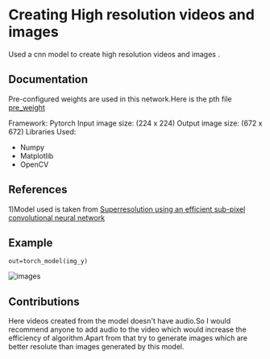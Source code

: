 # Creating High resolution videos and images
Used a cnn model to create high resolution videos and images .

## Documentation ##
Pre-configured weights are used in this network.Here is the pth file [pre_weight](superres_epoch100-44c6958e.pth)

Framework: Pytorch
Input image size: (224 x 224)
Output image size: (672 x 672)
Libraries Used:
* Numpy
* Matplotlib
* OpenCV

## References ##
1)Model used is taken from [Superresolution using an efficient sub-pixel convolutional neural network](https://github.com/pytorch/examples/tree/master/super_resolution)

## Example ##
```out=torch_model(img_y)```

![images](high_resolute_image.jpg)

## Contributions ##

Here videos created from the model doesn't have audio.So I would recommend anyone to add audio to the video which would increase the efficiency of algorithm.Apart from that try to generate images which are better resolute than images generated by this model.
